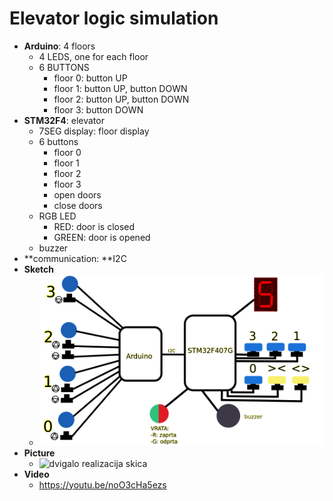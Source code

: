 # Elevator logic simulation

- **Arduino**: 4 floors
  - 4 LEDS, one for each floor
  - 6 BUTTONS
    - floor 0: button UP
    - floor 1: button UP, button DOWN
    - floor 2: button UP, button DOWN
    - floor 3: button DOWN
- **STM32F4**: elevator
  - 7SEG display: floor display
  - 6 buttons
    - floor 0
    - floor 1
    - floor 2
    - floor 3
    - open doors
    - close doors
  - RGB LED
    - RED: door is closed
    - GREEN: door is opened
  - buzzer
- **communication: **I2C
- **Sketch**
  - ![dvigalo realizacija skica](https://raw.githubusercontent.com/gapizaver/elevator-logic-stm32f4-arduino/master/dvigalo%20realizacija%20skica.png)
- **Picture**
  - ![dvigalo realizacija skica](https://raw.githubusercontent.com/gapizaver/elevator-logic-stm32f4-arduino/master/IMG_20210525_113037.jpg)
- **Video**
  - https://youtu.be/noO3cHa5ezs
